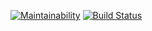 [![Maintainability](https://api.codeclimate.com/v1/badges/a99a88d28ad37a79dbf6/maintainability)](https://codeclimate.com/github/codeclimate/codeclimate/maintainability)
[![Build Status](https://travis-ci.org/AleksBLN/frontend-project-lvl1.svg?branch=master)](https://travis-ci.org/AleksBLN/frontend-project-lvl1)
